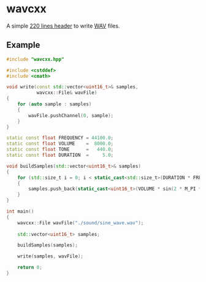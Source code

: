 # wavcxx
A simple [220 lines header](https://github.com/matovitch/wavcxx/blob/master/wavcxx.hpp) to write [WAV](https://en.wikipedia.org/wiki/WAV) files. 

## Example

```c++
#include "wavcxx.hpp"

#include <cstddef>
#include <cmath>

void write(const std::vector<uint16_t>& samples,
           wavcxx::File& wavFile)
{
    for (auto sample : samples)
    {
        wavFile.pushChannel(0, sample);
    }
}

static const float FREQUENCY = 44100.0;
static const float VOLUME    =  8000.0;
static const float TONE      =   440.0;
static const float DURATION  =     5.0;

void buildSamples(std::vector<uint16_t>& samples)
{
    for (std::size_t i = 0; i < static_cast<std::size_t>(DURATION * FREQUENCY); i++)
    {
        samples.push_back(static_cast<uint16_t>(VOLUME * sin(2 * M_PI * TONE * i / FREQUENCY)));
    }
}

int main()
{
    wavcxx::File wavFile("./sound/sine_wave.wav");
    
    std::vector<uint16_t> samples;

    buildSamples(samples);

    write(samples, wavFile);

    return 0;
}
```
